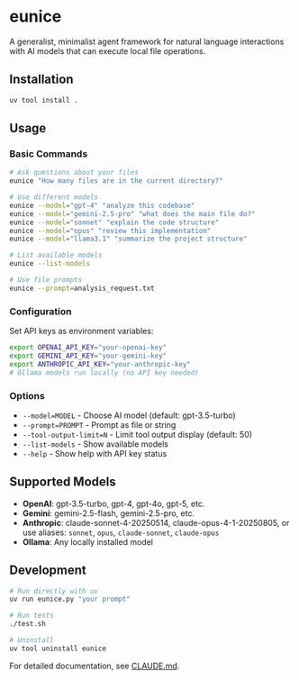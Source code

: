 # eunice

A generalist, minimalist agent framework for natural language interactions with AI models that can execute local file operations.

## Installation

```bash
uv tool install .
```

## Usage

### Basic Commands
```bash
# Ask questions about your files
eunice "How many files are in the current directory?"

# Use different models
eunice --model="gpt-4" "analyze this codebase"
eunice --model="gemini-2.5-pro" "what does the main file do?"
eunice --model="sonnet" "explain the code structure"
eunice --model="opus" "review this implementation"
eunice --model="llama3.1" "summarize the project structure"

# List available models
eunice --list-models

# Use file prompts
eunice --prompt=analysis_request.txt
```

### Configuration

Set API keys as environment variables:
```bash
export OPENAI_API_KEY="your-openai-key"
export GEMINI_API_KEY="your-gemini-key"
export ANTHROPIC_API_KEY="your-anthropic-key"
# Ollama models run locally (no API key needed)
```

### Options

- `--model=MODEL` - Choose AI model (default: gpt-3.5-turbo)
- `--prompt=PROMPT` - Prompt as file or string
- `--tool-output-limit=N` - Limit tool output display (default: 50)
- `--list-models` - Show available models
- `--help` - Show help with API key status

## Supported Models

- **OpenAI**: gpt-3.5-turbo, gpt-4, gpt-4o, gpt-5, etc.
- **Gemini**: gemini-2.5-flash, gemini-2.5-pro, etc.
- **Anthropic**: claude-sonnet-4-20250514, claude-opus-4-1-20250805, or use aliases: `sonnet`, `opus`, `claude-sonnet`, `claude-opus`
- **Ollama**: Any locally installed model

## Development

```bash
# Run directly with uv
uv run eunice.py "your prompt"

# Run tests
./test.sh

# Uninstall
uv tool uninstall eunice
```

For detailed documentation, see [CLAUDE.md](CLAUDE.md).
